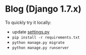 # Blog (Django 1.7.x)

To quickly try it locally:

* update [settings.py](https://github.com/Crypt1k/Blog/blob/master/core/settings.py)
* ```pip install -r requirements.txt```
* ```python manage.py migrate```
* ```python manage.py runserver```
